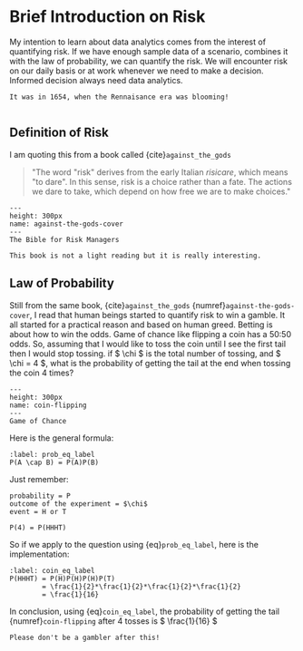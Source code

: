 # Brief Introduction on Risk

My intention to learn about data analytics comes from the interest of quantifying risk.
If we have enough sample data of a scenario, combines it with the law of probability, we can quantify the risk.
We will encounter risk on our daily basis or at work whenever we need to make a decision. 
Informed decision always need data analytics.

```{margin} When did the serious study of risk begin?
It was in 1654, when the Rennaisance era was blooming!
```

```{tableofcontents}
```

## Definition of Risk

I am quoting this from a book called {cite}`against_the_gods`

> "The word "risk" derives from the early Italian *risicare*, which means "to dare". In this sense, risk is a choice rather than a fate. The actions we dare to take, which depend on how free we are to make choices."

```{figure} https://i.gr-assets.com/images/S/compressed.photo.goodreads.com/books/1541411380l/128429.jpg
---
height: 300px
name: against-the-gods-cover
---
The Bible for Risk Managers
```

```{note}
This book is not a light reading but it is really interesting.
```

## Law of Probability

Still from the same book, {cite}`against_the_gods` {numref}`against-the-gods-cover`, I read that human beings started to quantify risk to win a gamble. It all started for a practical reason and based on human greed.
Betting is about how to win the odds. Game of chance like flipping a coin has a 50:50 odds.
So, assuming that I would like to toss the coin until I see the first tail then I would stop tossing. 
if $ \chi $ is the total number of tossing, and $ \chi = 4 $, what is the probability of getting the tail at the end when tossing the coin 4 times?

```{figure} https://cdn.pixabay.com/photo/2020/12/11/09/05/coin-flipping-5822271_1280.png
---
height: 300px
name: coin-flipping
---
Game of Chance
```

Here is the general formula:

```{math}
:label: prob_eq_label
P(A \cap B) = P(A)P(B)
```
Just remember:

```
probability = P
outcome of the experiment = $\chi$
event = H or T
```

```
P(4) = P(HHHT)
```


So if we apply to the question using {eq}`prob_eq_label`, here is the implementation:

```{math}
:label: coin_eq_label
P(HHHT) = P(H)P(H)P(H)P(T)
        = \frac{1}{2}*\frac{1}{2}*\frac{1}{2}*\frac{1}{2}
        = \frac{1}{16}
```

In conclusion, using {eq}`coin_eq_label`, the probability of getting the tail {numref}`coin-flipping` after 4 tosses is  $ \frac{1}{16} $



```{warning}
Please don't be a gambler after this!
```

